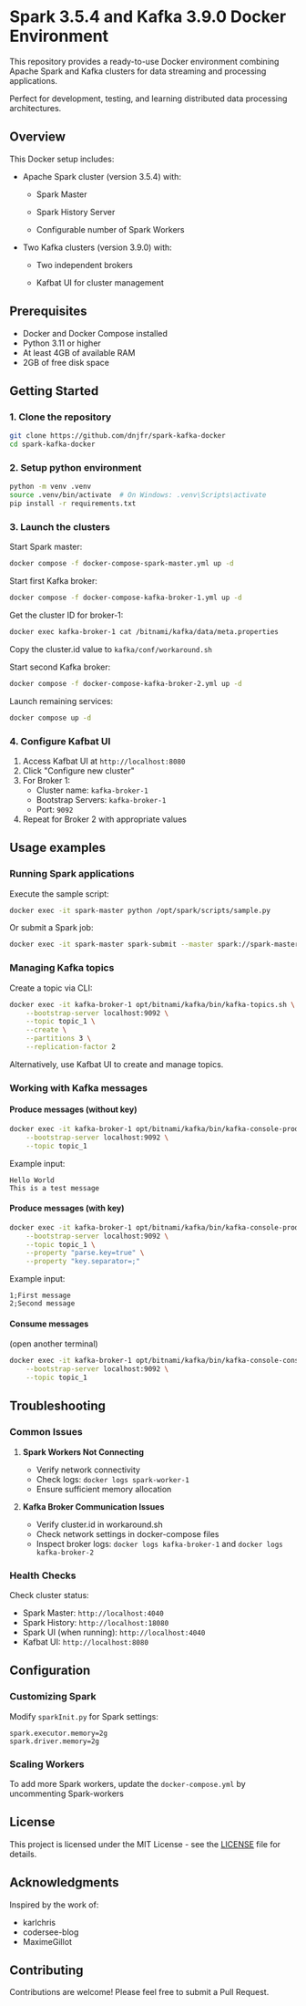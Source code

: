 # Spark 3.5.4 and Kafka 3.9.0 Docker Environment

This repository provides a ready-to-use Docker environment combining Apache Spark and Kafka clusters for data streaming and processing applications. 

Perfect for development, testing, and learning distributed data processing architectures.

## Overview

This Docker setup includes:
- Apache Spark cluster (version 3.5.4) with:

  - Spark Master 

  - Spark History Server

  - Configurable number of Spark Workers

- Two Kafka clusters (version 3.9.0) with:

  - Two independent brokers

  - Kafbat UI for cluster management

## Prerequisites

- Docker and Docker Compose installed
- Python 3.11 or higher
- At least 4GB of available RAM
- 2GB of free disk space


## Getting Started

### 1. Clone the repository
```bash
git clone https://github.com/dnjfr/spark-kafka-docker
cd spark-kafka-docker
```

### 2. Setup python environment
```bash
python -m venv .venv 
source .venv/bin/activate  # On Windows: .venv\Scripts\activate
pip install -r requirements.txt
```

### 3. Launch the clusters

Start Spark master:
```bash
docker compose -f docker-compose-spark-master.yml up -d
```

Start first Kafka broker:
```bash
docker compose -f docker-compose-kafka-broker-1.yml up -d
```

Get the cluster ID for broker-1:
```bash
docker exec kafka-broker-1 cat /bitnami/kafka/data/meta.properties
```
Copy the cluster.id value to `kafka/conf/workaround.sh`

Start second Kafka broker:
```bash
docker compose -f docker-compose-kafka-broker-2.yml up -d
```

Launch remaining services:
```bash
docker compose up -d
```

### 4. Configure Kafbat UI

1. Access Kafbat UI at `http://localhost:8080`
2. Click "Configure new cluster"
3. For Broker 1:
   - Cluster name: `kafka-broker-1`
   - Bootstrap Servers: `kafka-broker-1`
   - Port: `9092`
4. Repeat for Broker 2 with appropriate values

## Usage examples

### Running Spark applications

Execute the sample script:
```bash
docker exec -it spark-master python /opt/spark/scripts/sample.py
```

Or submit a Spark job:
```bash
docker exec -it spark-master spark-submit --master spark://spark-master:7077 /opt/spark/scripts/sample.py
```

### Managing Kafka topics

Create a topic via CLI:
```bash
docker exec -it kafka-broker-1 opt/bitnami/kafka/bin/kafka-topics.sh \
    --bootstrap-server localhost:9092 \
    --topic topic_1 \
    --create \
    --partitions 3 \
    --replication-factor 2
```

Alternatively, use Kafbat UI to create and manage topics.

### Working with Kafka messages

#### Produce messages (without key)
```bash
docker exec -it kafka-broker-1 opt/bitnami/kafka/bin/kafka-console-producer.sh \
    --bootstrap-server localhost:9092 \
    --topic topic_1
```
Example input:
```
Hello World
This is a test message
```

#### Produce messages (with key)
```bash
docker exec -it kafka-broker-1 opt/bitnami/kafka/bin/kafka-console-producer.sh \
    --bootstrap-server localhost:9092 \
    --topic topic_1 \
    --property "parse.key=true" \
    --property "key.separator=;"
```
Example input:
```
1;First message
2;Second message
```

#### Consume messages
(open another terminal)
```bash
docker exec -it kafka-broker-1 opt/bitnami/kafka/bin/kafka-console-consumer.sh \
    --bootstrap-server localhost:9092 \
    --topic topic_1
```

## Troubleshooting

### Common Issues

1. **Spark Workers Not Connecting**
   - Verify network connectivity
   - Check logs: `docker logs spark-worker-1`
   - Ensure sufficient memory allocation

2. **Kafka Broker Communication Issues**
   - Verify cluster.id in workaround.sh
   - Check network settings in docker-compose files
   - Inspect broker logs: `docker logs kafka-broker-1` and `docker logs kafka-broker-2`

### Health Checks

Check cluster status:
- Spark Master: `http://localhost:4040`
- Spark History: `http://localhost:18080`
- Spark UI (when running): `http://localhost:4040`
- Kafbat UI: `http://localhost:8080`


## Configuration

### Customizing Spark

Modify `sparkInit.py` for Spark settings:
```properties
spark.executor.memory=2g
spark.driver.memory=2g
```

### Scaling Workers

To add more Spark workers, update the `docker-compose.yml` by uncommenting Spark-workers


## License

This project is licensed under the MIT License - see the [LICENSE](LICENSE) file for details.

## Acknowledgments

Inspired by the work of:
- karlchris
- codersee-blog
- MaximeGillot

## Contributing

Contributions are welcome! Please feel free to submit a Pull Request.